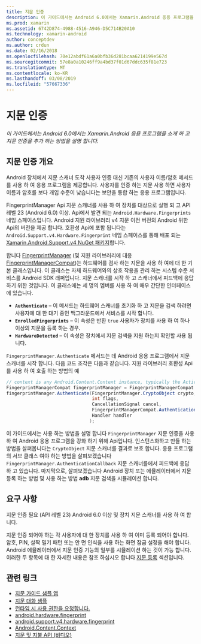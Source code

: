 ```yaml
---
title: 지문 인증
description: 이 가이드에서는 Android 6.0에서는 Xamarin.Android 응용 프로그램을 소개 하 고 지문 인증을 추가 하는 방법을 설명 합니다.
ms.prod: xamarin
ms.assetid: 6742D874-4988-4516-A946-D5C714B20A10
ms.technology: xamarin-android
author: conceptdev
ms.author: crdun
ms.date: 02/16/2018
ms.openlocfilehash: 70e12abdf61a6a0bfb36d281bcaa6214199e567d
ms.sourcegitcommit: 57e8a0a10246ff9a4bd37f01d67ddc635f81e723
ms.translationtype: MT
ms.contentlocale: ko-KR
ms.lasthandoff: 03/08/2019
ms.locfileid: "57667336"
---
```

# <a name="fingerprint-authentication"></a>지문 인증

_이 가이드에서는 Android 6.0에서는 Xamarin.Android 응용 프로그램을 소개 하 고 지문 인증을 추가 하는 방법을 설명 합니다._


## <a name="fingerprint-authentication-overview"></a>지문 인증 개요

Android 장치에서 지문 스캐너 도착 사용자 인증 대신 기존의 사용자 이름/암호 메서드를 사용 하 여 응용 프로그램을 제공합니다. 사용자를 인증 하는 지문 사용 하면 사용자 이름과 암호를 보다 개입 수준이 낮습니다는 보안을 통합 하는 응용 프로그램입니다.

FingerprintManager Api 지문 스캐너를 사용 하 여 장치를 대상으로 실행 되 고 API 레벨 23 (Android 6.0) 이상. Api에서 발견 되는 `Android.Hardware.Fingerprints` 네임 스페이스입니다. Android 지원 라이브러리 v4 지문 이전 버전의 Android 위한 Api의 버전을 제공 합니다. 호환성 Api에 포함 됩니다는 `Android.Support.v4.Hardware.Fingerprint` 네임 스페이스를 통해 배포 되는 [Xamarin.Android.Support.v4 NuGet 패키지](https://www.nuget.org/packages/Xamarin.Android.Support.v4/)합니다.

합니다 [FingerprintManager](https://developer.android.com/reference/android/hardware/fingerprint/FingerprintManager.html) (및 지원 라이브러리에 대응 [FingerprintManagerCompat](https://developer.android.com/reference/android/support/v4/hardware/fingerprint/FingerprintManagerCompat.html))는 하드웨어를 검사 하는 지문을 사용 하 여에 대 한 기본 클래스입니다. 이 클래스는 자체 하드웨어와의 상호 작용을 관리 하는 시스템 수준 서비스를 Android SDK 래퍼입니다. 지문 스캐너를 시작 하 고 스캐너에서 피드백에 응답 하기 위한 것입니다. 이 클래스에는 세 명의 멤버를 사용 하 여 매우 간단한 인터페이스에 있습니다.

* **`Authenticate`** &ndash; 이 메서드는 하드웨어 스캐너를 초기화 하 고 지문을 검색 하려면 사용자에 대 한 대기 중인 백그라운드에서 서비스를 시작 합니다.
* **`EnrolledFingerprints`** &ndash; 이 속성은 반환 `true` 사용자가 장치를 사용 하 여 하나 이상의 지문을 등록 하는 경우.
* **`HardwareDetected`** &ndash; 이 속성은 장치에서 지문 검색을 지원 하는지 확인할 사용 됩니다.

`FingerprintManager.Authenticate` 메서드는 데 Android 응용 프로그램에서 지문 스캐너를 시작 합니다. 다음 코드 조각은 다음과 같습니다. 지원 라이브러리 호환성 Api를 사용 하 여 호출 하는 방법의 예

```csharp
// context is any Android.Content.Context instance, typically the Activity 
FingerprintManagerCompat fingerprintManager = FingerprintManagerCompat.From(context);
fingerprintManager.Authenticate(FingerprintManager.CryptoObject crypto,
                                int flags,
                                CancellationSignal cancel,
                                FingerprintManagerCompat.AuthenticationCallback callback,
                                Handler handler
                               );
```

이 가이드에서는 사용 하는 방법을 설명 합니다 `FingerprintManager` 지문 인증을 사용 하 여 Android 응용 프로그램을 강화 하기 위해 Api입니다. 인스턴스화하고 만들 하는 방법을 살펴봅니다는 `CryptoObject` 지문 스캐너를 결과로 보호 합니다. 응용 프로그램의 서브 클래스 여야 하는 방법을 살펴보겠습니다 `FingerprintManager.AuthenticationCallback` 지문 스캐너를에서 피드백에 응답 하 고 있습니다. 마지막으로, 살펴보겠습니다 Android 장치 또는 에뮬레이터에서 지문 등록 하는 방법 및 사용 하는 방법 **adb** 지문 검색을 시뮬레이션 합니다.

## <a name="requirements"></a>요구 사항

지문 인증 필요 (API 레벨 23) Android 6.0 이상 및 장치 지문 스캐너를 사용 하 여 합니다. 

지문 인증 되어야 하는 각 사용자에 대 한 장치를 사용 하 여 이미 등록 되어야 합니다. 암호, PIN, 살짝 밀기 패턴 또는 안 면 인식을 사용 하는 화면 잠금 설정을 해야 합니다. Android 에뮬레이터에서 지문 인증 기능의 일부를 시뮬레이션 하는 것이 가능 합니다.  이러한 두 항목에 대 한 자세한 내용은 참조 하십시오 합니다 [지문 등록](enrolling-fingerprint.md) 섹션입니다. 






## <a name="related-links"></a>관련 링크

- [지문 가이드 샘플 앱](https://developer.xamarin.com/samples/monodroid/FingerprintGuide/)
- [지문 대화 샘플](https://developer.xamarin.com/samples/monodroid/android-m/FingerprintDialog/)
- [런타임 시 사용 권한을 요청합니다.](https://developer.android.com/training/permissions/requesting.html)
- [android.hardware.fingerprint](https://developer.android.com/reference/android/hardware/fingerprint/package-summary.html)
- [android.support.v4.hardware.fingerprint](https://developer.android.com/reference/android/support/v4/hardware/fingerprint/package-summary.html)
- [Android.Content.Context](https://developer.xamarin.com/api/type/Android.Content.Context/)
- [지문 및 지불 API (비디오)](https://youtu.be/VOn7VrTRlA4)
